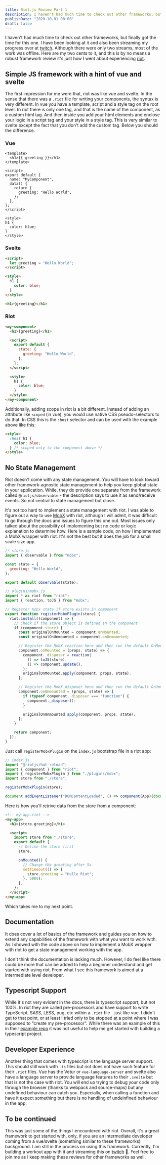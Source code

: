 ```yaml
---
title: Riot.js Review Part 1
description: I haven't had much time to check out other frameworks, but finally got the time for this one
publishDate: "2020-10-01 08:00"
draft: false
---
```


I haven't had much time to check out other frameworks, but finally got the time for this one. I have been looking at it
and also been streaming my progress over at [twitch][twitch]. Although there were only two streams, most of the work
was offline. Here are my two cents to it, and this is by no means a robust framework review it's just how I went about
experiencing [riot][riot].

## Simple JS framework with a hint of vue and svelte

The first impression for me were that, riot was like vue and svelte. In the sense that there was a `.riot` file for
writing your components, the syntax is very different. In vue you have a template, script and a style tag on the root
level. In riot there is only one tag, and that is the name of the component, as a custom html tag. And then inside you
add your html elements and enclose your logic in a script tag and your style in a style tag. This is very similar to
svelte except the fact that you don't add the custom tag. Below you should the difference.

### Vue

```vue
<template>
  <h1>{{ greeting }}</h1>
</template>

<script>
export default {
  name: "MyComponent",
  data() {
    return {
      greeting: "Hello World",
    };
  },
};
</script>

<style>
h1 {
  color: blue;
}
</style>
```

### Svelte

```html
<script>
  let greeting = "Hello World";
</script>

<style>
  h1 {
    color: blue;
  }
</style>

<h1>{greeting}</h1>
```

### Riot

```html
<my-component>
  <h1>{greeting}</h1>

  <script>
    export default {
      state: {
        greeting: "Hello World",
      },
    };
  </script>

  <style>
    h1 {
      color: blue;
    }
  </style>
</my-component>
```

Additionally, adding scope in riot is a bit different. Instead of adding an attribute like `scoped` (in vue), you would
use native CSS pseudo-selectors to do that. In CSS this is the `:host` selector and can be used with the example above
like this:

```html
<style>
  :host h1 {
    color: blue;
  } /* scoped only to the component above */
</style>
```

## No State Management

Riot doesn't come with any state management. You will have to look toward other framework-agnostic state management to
help you keep global state in your application. While, they do provide one separate from the framework called
`@riotjs/observable` - the description says to use it as send/receive events. So not central to state management but
close.

It's not too hard to implement a state management with riot. I was able to figure out a way to use [MobX][mobx] with
riot, although I will admit, it was difficult to go through the docs and issues to figure this one out. Most issues only
talked about the possibility of implementing but no code or logic explanation to determine how. Here is a sample code,
on how I implemented a MobX wrapper with riot. It's not the best but it does the job for a small scale size app.

```js
// store.js
import { observable } from "mobx";

const state = {
  greeting: "Hello World",
};

export default observable(state);
```

```js
// plugins/mobx.js
import * as riot from "riot";
import { reaction, toJS } from "mobx";

// Register mobx state if store exists in component
export function registerMobxPlugin(store) {
  riot.install((component) => {
    // Check if the store object is defined in the component
    if (component.store) {
      const originalOnMounted = component.onMounted;
      const originalOnUnmounted = component.onUnmounted;

      // Register the MobX reaction here and then run the default OnMounted lifecycle
      component.onMounted = (props, state) => {
        component._disposer = reaction(
          () => toJS(store),
          () => component.update(),
        );
        originalOnMounted.apply(component, props, state);
      };

      // Register the MobX disposer here and then run the default OnUnmounted lifecycle
      component.onUnmounted = (props, state) => {
        if (typeof component._disposer === "function") {
          component._disposer();
        }

        originalOnUnmounted.apply(component, props, state);
      };
    }

    return component;
  });
}
```

Just call `registerMobxPlugin` on the `index.js` bootstrap file in a riot app:

```js
// index.js
import "@riotjs/hot-reload";
import { component } from "riot";
import { registerMobxPlugin } from "./plugins/mobx";
import store from "./store";

registerMobxPlugin(store);

document.addEventListener("DOMContentLoaded", () => component(App)(document.getElementById("app")));
```

Here is how you'll retrive data from the store from a component:

```html
<!-- my-app.riot -->
<my-app>
  <h1>{store.greeting}</h1>

  <script>
    import store from "./store";
    export default {
      // Define the store first
      store,

      onMounted() {
        // Change the greeting after 5s
        setTimeout(() => {
          store.greeting = "Hello Riot";
        }, 5000);
      },
    };
  </script>
</my-app>
```

Which takes me to my next point.

## Documentation

It does cover a lot of basics of the framework and guides you on how to extend any capabilities of the framework with
what you want to work with. As I showed with the code above on how to implement a MobX wrapper with riot to get a state
management working with the app.

I don't think the documentation is lacking much. However, I do feel like there could be more that can be added to help
a beginner understand and get started with using riot. From what I see this framework is aimed at a intermediate level
developer.

## Typescript Support

While it's not very evident in the docs, there is typescript support, but not 100%. In riot they are called
pre-processors and have support to write TypeScript, SASS, LESS, pug, etc within a `.riot` file - just like vue.
I didn't get to that point, or at least I tried only to be stopped at a point where I was supposed to "create my
pre-processor". While there was an example of this in their [example repo][riot-example] it was not useful to help me
get started with building a typescript project.

## Developer Experience

Another thing that comes with typescript is the language server support. This should still work with `.ts` files but
riot does not have such feature for their `.riot` files. Vue has the Vetur or `vue-language-server` and svelte also
have a language server to provide language features to their `.svelte` but that is not the case with riot. You will end
up trying to debug your code only through the browser (thanks to webpack and source-maps) but any undefined behaviour
can catch you. Especially, when calling a function and have it expect something but there is no handling of undeinfined
behaviour in the app.

## To be continued

This was just some of the things I encountered with riot. Overall, it's a great framework to get started with, only, if
you are an intermediate developer coming from a vue/svelte (something similar to these frameworks) background. I am
still in the process on using this framework. Currently, I'm building a workout app with it and streaming this on
[twitch][twitch] 🙂. Feel free to join me as I keep making these reviews for other frameworks as well.

[twitch]: https://twitch.tv/creativenull
[riot]: https://riot.js.org
[mobx]: https://mobx.js.org
[riot-example]: https://github.com/riot/examples
